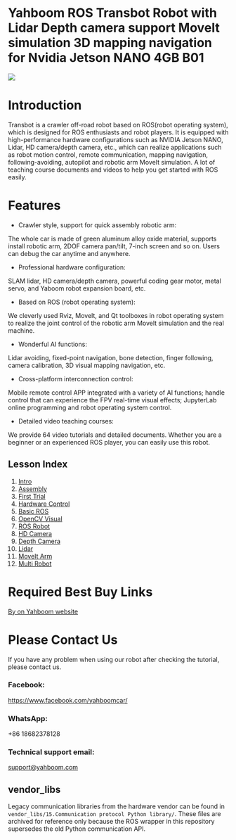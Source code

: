 # Yahboom ROS Transbot Robot with Lidar Depth camera support MoveIt simulation 3D mapping navigation for Nvidia Jetson NANO 4GB B01
![](https://github.com/YahboomTechnology/Transbot/blob/main/Yahboom_Transbot_Robot.jpg)

# Introduction
Transbot is a crawler off-road robot based on ROS(robot operating system), which is designed for ROS enthusiasts and robot players. It is equipped with high-performance hardware configurations such as NVIDIA Jetson NANO, Lidar, HD camera/depth camera, etc., which can realize applications such as robot motion control, remote communication, mapping navigation, following-avoiding, autopilot and robotic arm MoveIt simulation. A lot of teaching course documents and videos to help you get started with ROS easily.

# Features
* Crawler style, support for quick assembly robotic arm: 

The whole car is made of green aluminum alloy oxide material, supports install robotic arm, 2DOF camera pan/tilt, 7-inch screen and so on. Users can debug the car anytime and anywhere.
* Professional hardware configuration: 

SLAM lidar, HD camera/depth camera, powerful coding gear motor, metal servo, and Yaboom robot expansion board, etc.
* Based on ROS (robot operating system): 

We cleverly used Rviz, Movelt, and Qt toolboxes in robot operating system to realize the joint control of the robotic arm Movelt simulation and the real machine.
* Wonderful AI functions:  

Lidar avoiding, fixed-point navigation, bone detection, finger following, camera calibration, 3D visual mapping navigation, etc.
* Cross-platform interconnection control:

Mobile remote control APP integrated with a variety of AI functions; handle control that can experience the FPV real-time visual effects; JupyterLab online programming and robot operating system control.
* Detailed video teaching courses:

We provide 64 video tutorials and detailed documents. Whether you are a beginner or an experienced ROS player, you can easily use this robot.

## Lesson Index

1. [Intro](docs/vendor-lessons/01_intro/)
2. [Assembly](docs/vendor-lessons/02_assembly/)
3. [First Trial](docs/vendor-lessons/03_first_trial/)
4. [Hardware Control](docs/vendor-lessons/04_hardware_control/)
5. [Basic ROS](docs/vendor-lessons/05_basic_ros/)
6. [OpenCV Visual](docs/vendor-lessons/06_opencv_visual/)
7. [ROS Robot](docs/vendor-lessons/07_ros_robot/)
8. [HD Camera](docs/vendor-lessons/08_hd_camera/)
9. [Depth Camera](docs/vendor-lessons/09_depth_camera/)
10. [Lidar](docs/vendor-lessons/10_lidar/)
11. [MoveIt Arm](docs/vendor-lessons/11_moveit_arm/)
12. [Multi Robot](docs/vendor-lessons/12_multi_robot/)

# Required Best Buy Links
[By on Yahboom website](https://category.yahboom.net/products/transbot-jetson_nano)

# Please Contact Us
If you have any problem when using our robot after checking the tutorial, please contact us.

### Facebook: 
https://www.facebook.com/yahboomcar/ 
  

### WhatsApp:
+86 18682378128

### Technical support email: 
support@yahboom.com


## vendor_libs
Legacy communication libraries from the hardware vendor can be found in
`vendor_libs/15.Communication protocol Python library/`. These files are
archived for reference only because the ROS wrapper in this repository
supersedes the old Python communication API.

